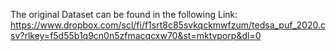 The original Dataset can be found in the following Link: https://www.dropbox.com/scl/fi/f1srt8c85svkqckmwfzum/tedsa_puf_2020.csv?rlkey=f5d55b1q9cn0n5zfmacqcxw70&st=mktvporp&dl=0
